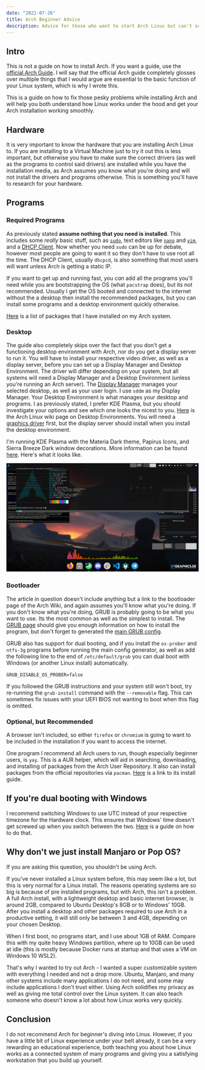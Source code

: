 ```yaml
---
date: "2021-07-26"
title: Arch Beginner Advice
description: Advice for those who want to start Arch Linux but can't seem to get it working.
---
```


## Intro

This is not a guide on how to install Arch. If you want a guide, use the [official Arch Guide](https://wiki.archlinux.org/title/Installation_guide). I will say that the official Arch guide completely glosses over multiple things that I would argue are essential to the basic function of your Linux system, which is why I wrote this.

This is a guide on how to fix those pesky problems while installing Arch and will help you both understand how Linux works under the hood and get your Arch installation working smoothly.

## Hardware

It is very important to know the hardware that you are installing Arch Linux to. If you are installing to a Virtual Machine just to try it out this is less important, but otherwise you have to make sure the correct drivers (as well as the programs to control said drivers) are installed while you have the installation media, as Arch assumes you know what you're doing and will not install the drivers and programs otherwise. This is something you'll have to research for your hardware.

## Programs

### Required Programs

As previously stated **assume nothing that you need is installed**. This includes some _really_ basic stuff, such as [`sudo`](https://wiki.archlinux.org/title/Sudo), text editors like [`nano`](https://wiki.archlinux.org/title/Nano) and [`vim`](https://wiki.archlinux.org/title/Vim), and a [DHCP Client](https://wiki.archlinux.org/title/Network_configuration#DHCP). Now whether you need `sudo` can be up for debate, however most people are going to want it so they don't have to use root all the time. The DHCP Client, usually `dhcpcd`, is also something that most users will want unless Arch is getting a static IP.

If you want to get up and running fast, you _can_ add all the programs you'll need while you are bootstrapping the OS (what `pacstrap` does), but its not recommended. Usually I get the OS booted and connected to the internet without the a desktop then install the recommended packages, but you can install some programs and a desktop environment quickly otherwise.

[Here](https://gist.github.com/chand1012/8658d07bd6dddf0a8c561059eed45d4f) is a list of packages that I have installed on my Arch system.

### Desktop

The guide also completely skips over the fact that you don't get a functioning desktop environment with Arch, nor do you get a display server to run it. You will have to install your respective video driver, as well as a display server, before you can set up a Display Manager and Desktop Environment. The driver will differ depending on your system, but all systems will need a Display Manager and a Desktop Environment (unless you're running an Arch server). The [Display Manager](https://wiki.archlinux.org/title/Display_manager) manages your selected desktop, as well as your user login. I use `sddm` as my Display Manager. Your Desktop Environment is what manages your desktop and programs. I as previously stated, I prefer KDE Plasma, but you should investigate your options and see which one looks the nicest to you. [Here](https://wiki.archlinux.org/title/Desktop_environment) is the Arch Linux wiki page on Desktop Environments. You will need a [graphics driver](https://wiki.archlinux.org/title/Category:Graphics) first, but the display server should install when you install the desktop environment.

I'm running KDE Plasma with the Materia Dark theme, Papirus Icons, and Sierra Breeze Dark window decorations. More information can be found [here](https://www.reddit.com/r/unixporn/comments/p2eo9a/kde_plasma_i_like_my_widgets/). Here's what it looks like.

![My Arch Build](./desktop.jpg)

### Bootloader

The article in question doesn't include anything but a link to the bootloader page of the Arch Wiki, and again assumes you'll know what you're doing. If you don't know what you're doing, GRUB is probably going to be what you want to use. Its the most common as well as the simplest to install. The [GRUB page](https://wiki.archlinux.org/title/GRUB) should give you enough information on how to install the program, but don't forget to generated the [main GRUB config](https://wiki.archlinux.org/title/GRUB#Generate_the_main_configuration_file).

GRUB also has support for dual booting, and if you install the `os-prober` and `ntfs-3g` programs before running the main config generator, as well as add the following line to the end of `/etc/default/grub` you can dual boot with Windows (or another Linux install) automatically.

```
GRUB_DISABLE_OS_PROBER=false
```

If you followed the GRUB instructions and your system still won't boot, try re-running the `grub-install` command with the `--removable` flag. This can sometimes fix issues with your UEFI BIOS not wanting to boot when this flag is omitted.

### Optional, but Recommended

A browser isn't included, so either `firefox` or `chromium` is going to want to be included in the installation if you want to access the internet.

One program I recommend all Arch users to run, though especially beginner users, is `yay`. This is a AUR helper, which will aid in searching, downloading, and installing of packages from the Arch User Repository. It also can install packages from the official repositories via `pacman`. [Here](https://github.com/Jguer/yay#installation) is a link to its install guide.

## If you're dual booting with Windows

I recommend switching Windows to use UTC instead of your respective timezone for the Hardware clock. This ensures that Windows' time doesn't get screwed up when you switch between the two. [Here](https://feldspaten.org/2019/11/03/windows-10-clock-in-utc/) is a guide on how to do that.

## Why don't we just install Manjaro or Pop OS?

If you are asking this question, you shouldn't be using Arch.

If you've never installed a Linux system before, this may seem like a lot, but this is very normal for a Linux install. The reasons operating systems are so big is because of pre installed programs, but with Arch, this isn't a problem. A full Arch install, with a lightweight desktop and basic internet browser, is around 2GB, compared to Ubuntu Desktop's 8GB or to Windows' 10GB. After you install a desktop and other packages required to use Arch in a productive setting, it will still only be between 3 and 4GB, depending on your chosen Desktop.

When I first boot, no programs start, and I use about 1GB of RAM. Compare this with my quite heavy Windows partition, where up to 10GB can be used at idle (this is mostly because Docker runs at startup and that uses a VM on Windows 10 WSL2).

That's why I wanted to try out Arch - I wanted a super customizable system with everything I needed and not a drop more. Ubuntu, Manjaro, and many other systems include many applications I do not need, and some may include applications I don't trust either. Using Arch solidifies my privacy as well as giving me total control over the Linux system. It can also teach someone who doesn't know a lot about how Linux works very quickly.

## Conclusion

I do not recommend Arch for beginner's diving into Linux. However, if you have a little bit of Linux experience under your belt already, it can be a very rewarding an educational experience, both teaching you about how Linux works as a connected system of many programs and giving you a satisfying workstation that you build up yourself.
